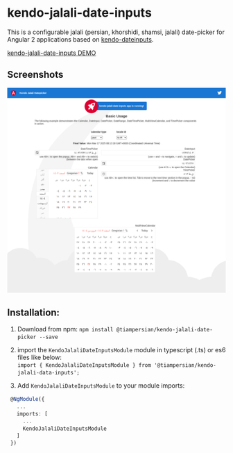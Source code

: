 # kendo-jalali-date-inputs
This is a configurable jalali (persian, khorshidi, shamsi, jalali) date-picker for Angular 2 applications based on [kendo-dateinputs](https://www.telerik.com/kendo-angular-ui/components/dateinputs/).


[kendo-jalali-date-inputs DEMO](https://tiampersian.github.io/kendo-jalali-date-inputs/)
## Screenshots

![](https://github.com/tiampersian/kendo-jalali-date-inputs/raw/main/src/assets/screenshot.png)

## Installation:
1. Download from npm:
`npm install @tiampersian/kendo-jalali-date-picker --save` 
2. import the `KendoJalaliDateInputsModule` module in typescript (.ts) or es6 files like below:  
 `import { KendoJalaliDateInputsModule } from '@tiampersian/kendo-jalali-data-inputs';`  

 3. Add `KendoJalaliDateInputsModule` to your module imports:  
```ts
 @NgModule({
   ...
   imports: [
     ...
     KendoJalaliDateInputsModule
   ]
 })
```
